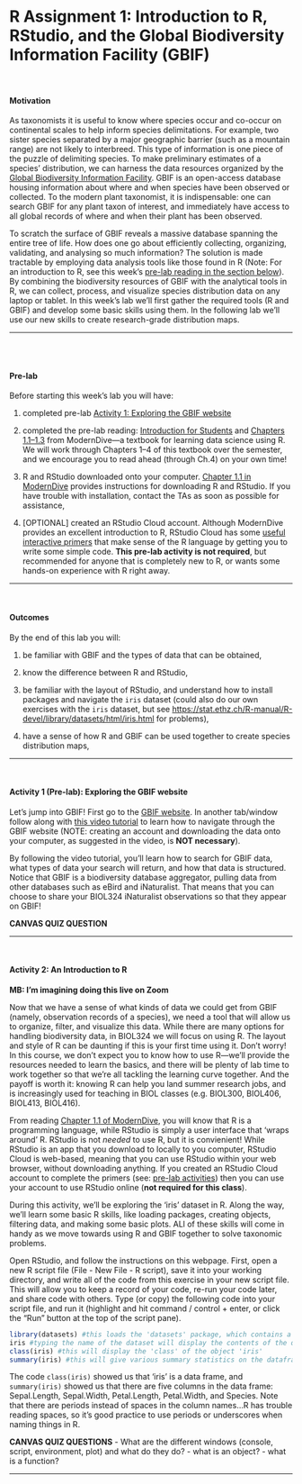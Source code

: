 R Assignment 1: Introduction to R, RStudio, and the Global Biodiversity
Information Facility (GBIF)
================

   

#### Motivation

As taxonomists it is useful to know where species occur and co-occur on
continental scales to help inform species delimitations. For example,
two sister species separated by a major geographic barrier (such as a
mountain range) are not likely to interbreed. This type of information
is one piece of the puzzle of delimiting species. To make preliminary
estimates of a species’ distribution, we can harness the data resources
organized by the [Global Biodiversity Information
Facility](https://www.gbif.org/what-is-gbif). GBIF is an open-access
database housing information about where and when species have been
observed or collected. To the modern plant taxonomist, it is
indispensable: one can search GBIF for any plant taxon of interest, and
immediately have access to all global records of where and when their
plant has been observed.

To scratch the surface of GBIF reveals a massive database spanning the
entire tree of life. How does one go about efficiently collecting,
organizing, validating, and analysing so much information? The solution
is made tractable by employing data analysis tools like those found in R
(Note: For an introduction to R, see this week’s [pre-lab reading in the
section below](#prelab)). By combining the biodiversity resources of
GBIF with the analytical tools in R, we can collect, process, and
visualize species distribution data on any laptop or tablet. In this
week’s lab we’ll first gather the required tools (R and GBIF) and
develop some basic skills using them. In the following lab we’ll use our
new skills to create research-grade distribution maps.

-----

<br> <br>

#### Pre-lab

Before starting this week’s lab you will have:  

1.  completed pre-lab [Activity 1: Exploring the GBIF website](#A1)  

2.  completed the pre-lab reading: [Introduction for
    Students](https://moderndive.com/preface.html#introduction-for-students)
    and
    [Chapters 1.1–1.3](https://moderndive.com/1-getting-started.html)
    from ModernDive—a textbook for learning data science using R. We
    will work through Chapters 1–4 of this textbook over the semester,
    and we encourage you to read ahead (through Ch.4) on your own time\!
     

3.  R and RStudio downloaded onto your computer. [Chapter 1.1 in
    ModernDive](https://moderndive.netlify.app/1-getting-started.html)
    provides instructions for downloading R and RStudio. If you have
    trouble with installation, contact the TAs as soon as possible for
    assistance,  

4.  \[OPTIONAL\] created an RStudio Cloud account. Although ModernDive
    provides an excellent introduction to R, RStudio Cloud has some
    [useful interactive primers](https://rstudio.cloud/learn/primers/)
    that make sense of the R language by getting you to write some
    simple code. **This pre-lab activity is not required**, but
    recommended for anyone that is completely new to R, or wants some
    hands-on experience with R right away.

-----

   

#### Outcomes

By the end of this lab you will:  

1.  be familiar with GBIF and the types of data that can be obtained,  

2.  know the difference between R and RStudio,  

3.  be familiar with the layout of RStudio, and understand how to
    install packages and navigate the `iris` dataset (could also do our
    own exercises with the `iris` dataset, but see
    <https://stat.ethz.ch/R-manual/R-devel/library/datasets/html/iris.html>
    for problems),  

4.  have a sense of how R and GBIF can be used together to create
    species distribution maps,  

-----

   

#### Activity 1 (Pre-lab): Exploring the GBIF website

Let’s jump into GBIF\! First go to the [GBIF
website](https://www.gbif.org). In another tab/window follow along with
[this video tutorial](https://www.youtube.com/watch?v=40yPnJdeM_A&t=3s)
to learn how to navigate through the GBIF website (NOTE: creating an
account and downloading the data onto your computer, as suggested in the
video, is **NOT necessary**).

By following the video tutorial, you’ll learn how to search for GBIF
data, what types of data your search will return, and how that data is
structured. Notice that GBIF is a biodiversity database aggregator,
pulling data from other databases such as eBird and iNaturalist. That
means that you can choose to share your BIOL324 iNaturalist observations
so that they appear on GBIF\!

**CANVAS QUIZ QUESTION**

-----

   

#### Activity 2: An Introduction to R

**MB: I’m imagining doing this live on Zoom**

Now that we have a sense of what kinds of data we could get from GBIF
(namely, observation records of a species), we need a tool that will
allow us to organize, filter, and visualize this data. While there are
many options for handling biodiversity data, in BIOL324 we will focus on
using R. The layout and style of R can be daunting if this is your first
time using it. Don’t worry\! In this course, we don’t expect you to know
how to use R—we’ll provide the resources needed to learn the basics, and
there will be plenty of lab time to work together so that we’re all
tackling the learning curve together. And the payoff is worth it:
knowing R can help you land summer research jobs, and is increasingly
used for teaching in BIOL classes (e.g. BIOL300, BIOL406, BIOL413,
BIOL416).

From reading [Chapter 1.1 of
ModernDive](https://moderndive.netlify.app/1-getting-started.html), you
will know that R is a programming language, while RStudio is simply a
user interface that ‘wraps around’ R. RStudio is not *needed* to use R,
but it is convienient\! While RStudio is an app that you download to
locally to you computer, RStudio Cloud is web-based, meaning that you
can use RStudio within your web browser, without downloading anything.
If you created an RStudio Cloud account to complete the primers (see:
[pre-lab activities](#prelab)) then you can use your account to use
RStudio online (**not required for this
class**).

<!-- During this activity, we'll work through [Chapter 1.4](https://moderndive.com/1-getting-started.html) to explore a dataset in R. Along the way, we'll learn some basic R skills like creating an object, determining classes, using functions, and dissecting datasets. All of these skills will come in handy as we move towards using R and GBIF together to solve taxonomic problems.  -->

<!-- To follow along, open RStudio cloud and attach the required packages (see: [Chapter 1.4](https://moderndive.com/1-getting-started.html)). The TA will step through this activity while you follow along. If something isn't working for you, please let us know in the chat! It is **very likley that someone is having or will have the same problem as you!**.  -->

During this activity, we’ll be exploring the ‘iris’ dataset in R. Along
the way, we’ll learn some basic R skills, like loading packages,
creating objects, filtering data, and making some basic plots. ALl of
these skills will come in handy as we move towards using R and GBIF
together to solve taxonomic problems.

Open RStudio, and follow the instructions on this webpage. First, open a
new R script file (File - New File - R script), save it into your
working directory, and write all of the code from this exercise in your
new script file. This will allow you to keep a record of your code,
re-run your code later, and share code with others. Type (or copy) the
following code into your script file, and run it (highlight and hit
command / control + enter, or click the “Run” button at the top of the
script
pane).

``` r
library(datasets) #this loads the 'datasets' package, which contains a bunch of datasets to explore
iris #typing the name of the dataset will display the contents of the data in the console pane
class(iris) #this will display the 'class' of the object 'iris'
summary(iris) #this will give various summary statistics on the dataframe 'iris'
```

The code `class(iris)` showed us that ‘iris’ is a data frame, and
`summary(iris)` showed us that there are five columns in the data frame:
Sepal.Length, Sepal.Width, Petal.Length, Petal.Width, and Species. Note
that there are periods instead of spaces in the column names…R has
trouble reading spaces, so it’s good practice to use periods or
underscores when naming things in R.

**CANVAS QUIZ QUESTIONS** - What are the different windows (console,
script, environment, plot) and what do they do? - what is an object? -
what is a function?

-----
